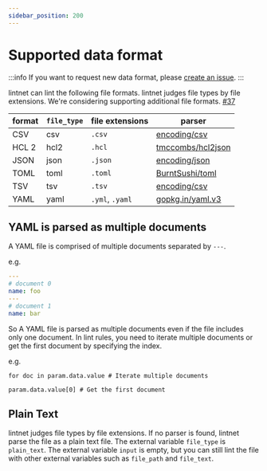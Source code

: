 ```yaml
---
sidebar_position: 200
---
```


# Supported data format

:::info
If you want to request new data format, please [create an issue](https://github.com/lintnet/lintnet/issues/new?assignees=&labels=enhancement%2Cnew-data-format&projects=&template=new-data-format-request.yml&title=New+Data+Format+Request%3A+%3Cformat+name%3E).
:::

lintnet can lint the following file formats.
lintnet judges file types by file extensions.
We're considering supporting additional file formats. [#37](https://github.com/lintnet/lintnet/issues/37)

format | `file_type` | file extensions | parser
--- | --- | --- | ---
CSV | csv | `.csv` | [encoding/csv](https://pkg.go.dev/encoding/csv#Reader)
HCL 2 | hcl2 | `.hcl` | [tmccombs/hcl2json](https://pkg.go.dev/github.com/tmccombs/hcl2json/convert)
JSON | json | `.json` | [encoding/json](https://pkg.go.dev/encoding/json#Decoder)
TOML | toml | `.toml` | [BurntSushi/toml](https://godocs.io/github.com/BurntSushi/toml#Decoder)
TSV | tsv | `.tsv` | [encoding/csv](https://pkg.go.dev/encoding/csv#Reader)
YAML | yaml | `.yml`, `.yaml` | [gopkg.in/yaml.v3](https://pkg.go.dev/gopkg.in/yaml.v3#Decoder)

## YAML is parsed as multiple documents

A YAML file is comprised of multiple documents separated by `---`.

e.g.

```yaml
---
# document 0
name: foo
---
# document 1
name: bar
```

So A YAML file is parsed as multiple documents even if the file includes only one document.
In lint rules, you need to iterate multiple documents or get the first document by specifying the index.

e.g.

```jsonnet
for doc in param.data.value # Iterate multiple documents
```

```jsonnet
param.data.value[0] # Get the first document
```

## Plain Text

lintnet judges file types by file extensions.
If no parser is found, lintnet parse the file as a plain text file.
The external variable `file_type` is `plain_text`.
The external variable `input` is empty, but you can still lint the file with other external variables such as `file_path` and `file_text`.

